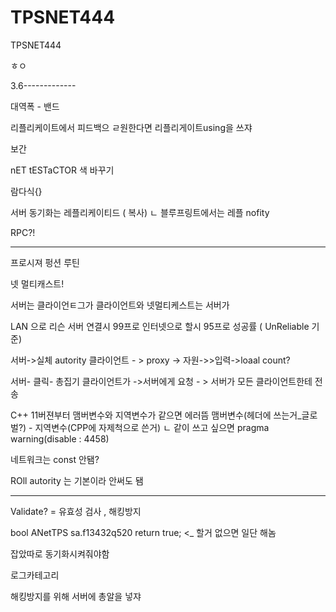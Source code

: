 # TPSNET444
TPSNET444


ㅎㅇ


3.6-------------


대역폭 - 밴드

리플리케이트에서 피드백으 ㄹ원한다면 리플리게이트using을 쓰쟈

보간

nET tESTaCTOR 색 바꾸기

람다식[](){}

서버 동기화는 레플리케이티드 ( 복사)
ㄴ 블루프링트에서는 레플 nofity

RPC?!

-------------

프로시져 펑션 루틴

넷 멀티캐스트! 

서버는 클라이언ㅌ그가
클라이언트와 넷멀티케스트는 서버가

LAN 으로 리슨 서버 연결시  99프로
인터넷으로 할시 95프로 성공률   ( UnReliable 기준)

서버->실체 autority
클라이언트 - > proxy -> 자원->>입력->loaal count?

서버- 클릭- 총집기
클라이언트가 ->서버에게 요청 - > 서버가 모든 클라이언트한테 전송

C++ 11버젼부터 맴버변수와 지역변수가 같으면 에러뜸
맴버변수(헤더에 쓰는거_글로벌?)  -  지역변수(CPP에 자제척으로 쓴거)
 ㄴ 같이 쓰고 싶으면 pragma warning(disable : 4458)

네트워크는 const 안됌?

ROll autority 는 기본이라 안써도 됌

------------------------
Validate? = 유효성 검사  , 해킹방지

bool ANetTPS sa.f13432q520
 return true; <_ 할거 없으면 일단 해놈

잡았따로 동기화시켜줘야함

로그카테고리

해킹방지를 위해 서버에 총알을 넣쟈